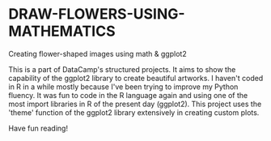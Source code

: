 # DRAW-FLOWERS-USING-MATHEMATICS
Creating flower-shaped images using math &amp; ggplot2

This is a part of DataCamp's structured projects. It aims to show the capability of the ggplot2 library to create beautiful artworks.
I haven't coded in R in a while mostly because I've been trying to improve my Python fluency. It was fun to code in the R language again and using one of the most import libraries in R of the present day (ggplot2). This project uses the 'theme' function of the ggplot2 library extensively in creating custom plots.

Have fun reading!
